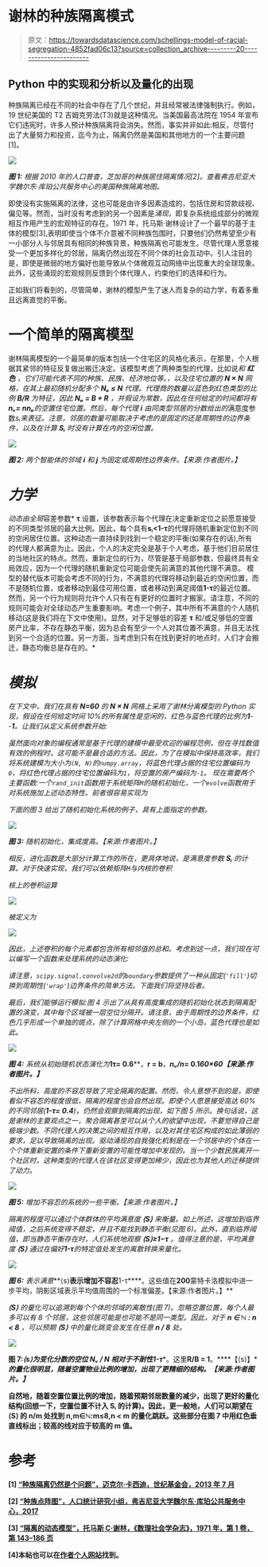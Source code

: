 # 谢林的种族隔离模式

> 原文：<https://towardsdatascience.com/schellings-model-of-racial-segregation-4852fad06c13?source=collection_archive---------20----------------------->

## Python 中的实现和分析以及量化的出现

种族隔离已经在不同的社会中存在了几个世纪，并且经常被法律强制执行。例如，19 世纪美国的 T2 吉姆克劳法(T3)就是这种情况。当美国最高法院在 1954 年宣布它们违宪时，许多人预计种族隔离将会消失。然而，事实并非如此:相反，尽管付出了大量努力和投资，迄今为止，隔离仍然是美国和其他地方的一个主要问题[1]。

![](img/f20f6fe52176f207ed6a47d9dc6e00c1.png)

***图 1:*** *根据 2010 年的人口普查，芝加哥的种族居住隔离情况[2]。查看弗吉尼亚大学魏尔东·库珀公共服务中心的美国种族隔离地图。*

即使没有实施隔离的法律，这也可能是由许多因素造成的，包括住房和贷款歧视、偏见等。然而，当时没有考虑到的另一个因素是*涌现*，即复杂系统组成部分的微观相互作用产生的宏观特征的存在。1971 年，托马斯·谢林设计了一个最早的基于主体的模型[3],表明即使当个体不介意被不同种族包围时，只要他们仍然希望至少有一小部分人与邻居具有相同的种族背景，种族隔离也可能发生。尽管代理人愿意接受一个更加多样化的邻居，隔离仍然出现在不同个体的社会互动中。引人注目的是，即使是微弱的地方偏好也能导致从个体微观互动网络中出现重大的全球现象。此外，这些涌现的宏观规则反馈到个体代理人，约束他们的选择和行为。

正如我们将看到的，尽管简单，谢林的模型产生了迷人而复杂的动力学，有着多重且远离直觉的平衡。

# 一个简单的隔离模型

谢林隔离模型的一个最简单的版本包括一个住宅区的风格化表示，在那里，个人根据其紧邻的特征反复做出搬迁决定。该模型考虑了两种类型的代理，比如说*和 ***红色*** ，它们可能代表不同的种族、民族、经济地位等。，以及住宅位置的 ***N × N*** 网格，在其上最初随机分配多个 **Nₐ ≤ N** 代理。代理商的数量以蓝色到红色类型的比例 **B/R** 为特征，因此 **Nₐ = B + R** ，并假设为常数，因此在任何给定的时间都将有**nᵥ= nnₐ**的空置住宅位置。然后，每个代理 **i** 由同类型邻居的分数给出的*满意度参数*sᵢ来表征。注意，邻居的数量可能取决于考虑的是固定的还是周期性的边界条件，以及在计算 **Sᵢ** 时没有计算在内的空闲位置。*

*![](img/7ddc8ff5ca27d7c36881d31fc29b644b.png)*

****图 2:*** *两个智能体的邻域* ***i*** *和* ***j*** *为固定或周期性边界条件。【来源:作者图片。】**

# *力学*

*动态由全局*容差参数* **τ** 设置，该参数表示每个代理在决定重新定位之前愿意接受的不同类型邻居的最大比例。因此，每个具有**sᵢ<1-τ**的代理将随机重新定位到不同的空闲居住位置。这种动态一直持续到找到一个稳定的平衡(如果存在的话),所有的代理人都满意为止。因此，个人的决定完全是基于个人考虑，基于他们目前居住的当地社区的特点。然而，重新定位的行为，尽管是基于局部参数，但最终具有全局效应，因为一个代理的随机重新定位可能会使先前满意的其他代理不满意。
模型的替代版本可能会考虑不同的行为，不满意的代理将移动到最近的空闲位置，而不是随机位置，或者移动到最佳可用位置，或者移动到满足阈值**1-τ**的最近位置。然而，另一个行为规则将允许个人只有在有更好的位置时才搬家。请注意，不同的规则可能会对全球动态产生重要影响。考虑一个例子，其中所有不满意的个人随机移动(这是我们将在下文中使用)。显然，对于足够低的容差 **τ** 和/或足够低的空置房产比率，不存在静态平衡，因为总会有至少一个人对其位置不满意，并且无法找到另一个合适的位置。另一方面，当考虑到只有在找到更好的地点时，人们才会搬迁，静态均衡总是存在的。*

# *模拟*

*在下文中，我们在具有 ***N=60*** 的 ***N × N*** 网格上采用了谢林分离模型的 Python 实现，假设在任何给定时间 10%的所有属性是空闲的，红色与蓝色代理的比例为**1**--**1**。让我们从定义系统参数开始:*

*虽然面向对象的编程通常是基于代理的建模中最受欢迎的编程范例，但在寻找数值有效的例程时，这可能不是最合适的方法。因此，为了在模拟中保持高效率，我们将系统建模为大小为`(N, N)`的`numpy.array`，将蓝色代理占据的住宅位置编码为`0`，将红色代理占据的住宅位置编码为`1`，将空置的房产编码为`-1`。
现在需要两个主要函数:一个`rand_init`函数用于系统矩阵`M`的随机初始化，一个`evolve`函数用于对系统施加上述动态特性。前者很容易实现为*

*下面的图 3 给出了随机初始化系统的例子，具有上面指定的参数。*

*![](img/79012e068b25ae6f4917bb965e52a88a.png)*

****图 3:*** *随机初始化，集成度高。【来源:作者图片。】**

*相反，进化函数是大部分计算工作的所在，更具体地说，是满意度参数 **Sᵢ** 的计算。对于快速实现，我们可以依赖矩阵`M`与内核的卷积*

*核上的卷积运算*

*![](img/47ce5636308edcb0db534a0926e7a751.png)*

*被定义为*

*![](img/2a55454fca515720008a45aa2aee57a1.png)*

*因此，上述卷积的每个元素都包含所有相邻值的总和。考虑到这一点，我们现在可以编写一个函数来处理系统的动态演化:*

*请注意，`scipy.signal.convolve2d`的`boundary`参数提供了一种从固定(`'fill'`)切换到周期性(`'wrap'`)边界条件的简单方法。下面我们将坚持后者。*

*最后，我们能够运行模拟:图 4 示出了从具有高度集成的随机初始化状态到隔离配置的演变，其中每个区域被一层空位分隔开。请注意，由于周期性的边界条件，红色几乎形成一个单独的斑点，除了计算网格中央左侧的一个小岛，蓝色代理也是如此。*

*![](img/8d3775fdb5f98d64386ff74410151952.png)*

****图 4:*** *系统从初始随机状态演化为****1τ= 0.6****，****r = b****，***nᵥ/n*= 0.1******60×60*【来源:作者图片。】***

*不出所料，高度的不容忍导致了完全隔离的配置。然而，令人意想不到的是，即使看似不容忍的程度很低，隔离的程度也会自然出现。即使个人愿意接受高达 60%的不同邻居(**1-τ= 0.4**)，仍然会观察到隔离的出现，如下图 5 所示。换句话说，这是谢林的主要观点之一，聚合隔离甚至可以从个人的欲望中出现，不要觉得自己是极端少数。不同代理人的决策之间的相互作用，以及对其住宅区构成的如此薄弱的要求，足以导致隔离的出现。驱动涌现的自我强化机制是在一个邻居中的个体在一个个体重新安置的条件下重新安置的可能性增加中发现的。当一个少数民族离开一个社区时，这种类型的代理人在该社区变得更加稀少，因此也为其他人的迁移提供了动力。*

*![](img/364230beccbcf22917710d4be8245435.png)*

****图 5:*** *增加不容忍的系统的一些平衡。【来源:作者图片。】**

*隔离的程度可以通过个体群体的平均满意度 **⟨S⟩** 来衡量。如上所述，这增加到临界阈值，之后系统变得不稳定，并且不能找到静态平衡(见图 6)。此外，直到临界阈值，即当静态平衡存在时，人们系统地观察 **⟨S⟩≥1−τ** 。值得注意的是，平均满意度 **⟨S⟩** 通过在偏好**1-τ**的特定值处发生的离散转换来量化。*

*![](img/76c19b7f8093ab1d054e55d7bfa1004c.png)*

****图 6:*** *表示满意****⟨s⟩****表示增加不容忍****1-τ****。这些值在****200****蒙特卡洛模拟中进一步平均，阴影区域表示平均值周围的一个标准偏差。【来源:作者图片。】**

***⟨S⟩** 的量化可以追溯到每个个体的邻域的离散性(图 7)。忽略空置位置，每个人最多可以有 8 个邻居，这些邻居可能是也可能不是同一类型。因此，对于 **n ∈ ℕ : n < 8** ，可以预期 **⟨S⟩** 中的量化跳变会发生在任意 **n / 8** 处。*

*![](img/22b11836b3ebfca7b3812f05699334f5.png)*

****图 7:*******⟨s⟩****为变化分数的空位* **Nᵥ / N** *相对于不耐性****1-τ****。这里****R/B = 1****。****【⟨s⟩】****的量化很明显，随着空置物业比例的增加，出现了更精细的结构。【来源:作者图片。】***

**自然地，随着空置位置比例的增加，随着预期邻居数量的减少，出现了更好的量化结构(回想一下，空置位置不计入 **Sᵢ** 的计算)。因此，更一般地，人们可以期望在 **⟨S⟩** 的 **n/m** 处找到 **n,m∈ℕ:m≤8,n < m** 的量化跳跃。这些部分在图 7 中用红色垂直线标出；较高的线对应于较高的 **m** 值。**

# **参考**

**[1] [“种族隔离仍然是个问题”，迈克尔·卡西迪，世纪基金会，2013 年 7 月](https://tcf.org/content/commentary/racial-segregation-is-still-a-problem/)**

**[2] [“种族点阵图”，人口统计研究小组，弗吉尼亚大学魏尔东·库珀公共服务中心，2017](https://demographics.coopercenter.org/racial-dot-map)**

**[3] [“隔离的动态模型”，托马斯 C·谢林，《数理社会学杂志》，1971 年，第 1 卷，第 143–186 页](https://www.stat.berkeley.edu/~aldous/157/Papers/Schelling_Seg_Models.pdf)**

**[4]本帖也可以在[作者个人网站](https://lucamingarelli.com/Teaching/schelling.html)找到。**